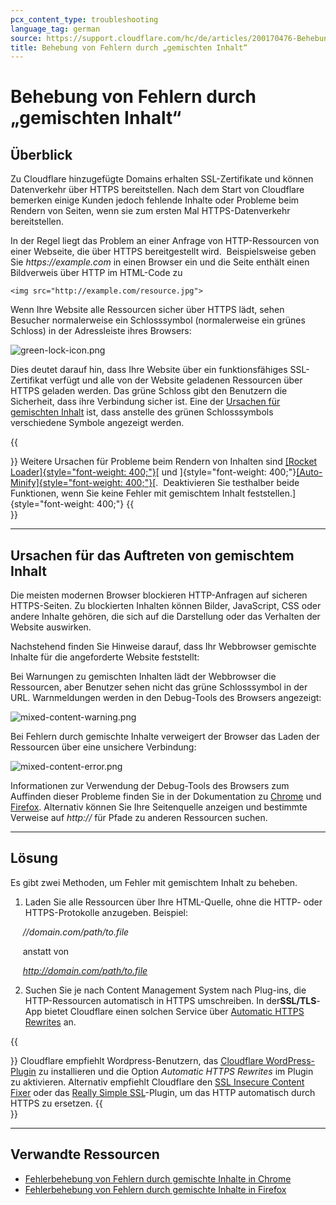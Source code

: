 ```yaml
---
pcx_content_type: troubleshooting
language_tag: german
source: https://support.cloudflare.com/hc/de/articles/200170476-Behebung-von-Fehlern-durch-gemischten-Inhalt-
title: Behebung von Fehlern durch „gemischten Inhalt“ 
---
```


# Behebung von Fehlern durch „gemischten Inhalt“ 



## Überblick

Zu Cloudflare hinzugefügte Domains erhalten SSL-Zertifikate und können Datenverkehr über HTTPS bereitstellen. Nach dem Start von Cloudflare bemerken einige Kunden jedoch fehlende Inhalte oder Probleme beim Rendern von Seiten, wenn sie zum ersten Mal HTTPS-Datenverkehr bereitstellen.

In der Regel liegt das Problem an einer Anfrage von HTTP-Ressourcen von einer Webseite, die über HTTPS bereitgestellt wird.  Beispielsweise geben Sie _https://example.com_ in einen Browser ein und die Seite enthält einen Bildverweis über HTTP im HTML-Code zu

`<img src="http://example.com/resource.jpg">`

Wenn Ihre Website alle Ressourcen sicher über HTTPS lädt, sehen Besucher normalerweise ein Schlosssymbol (normalerweise ein grünes Schloss) in der Adressleiste ihres Browsers:

![green-lock-icon.png](/images/support/green-lock-icon.png)

Dies deutet darauf hin, dass Ihre Website über ein funktionsfähiges SSL-Zertifikat verfügt und alle von der Website geladenen Ressourcen über HTTPS geladen werden. Das grüne Schloss gibt den Benutzern die Sicherheit, dass ihre Verbindung sicher ist. Eine der [Ursachen für gemischten Inhalt](https://support.cloudflare.com/hc/de/articles/200170476-Behebung-von-Fehlern-durch-gemischten-Inhalt-#h_a6c5a05b-baba-4f88-a75c-d61f206366ed) ist, dass anstelle des grünen Schlosssymbols verschiedene Symbole angezeigt werden.

{{<Aside type="tip">}}
Weitere Ursachen für Probleme beim Rendern von Inhalten sind [[Rocket
Loader]{style="font-weight: 400;"}](https://support.cloudflare.com/hc/en-us/articles/200168056-What-does-Rocket-Loader-do-)[
und
]{style="font-weight: 400;"}[[Auto-Minify]{style="font-weight: 400;"}](https://blog.cloudflare.com/an-all-new-and-improved-autominify/)[. 
Deaktivieren Sie testhalber beide Funktionen, wenn Sie keine Fehler mit
gemischtem Inhalt feststellen.]{style="font-weight: 400;"}
{{</Aside>}}

___

## Ursachen für das Auftreten von gemischtem Inhalt

Die meisten modernen Browser blockieren HTTP-Anfragen auf sicheren HTTPS-Seiten. Zu blockierten Inhalten können Bilder, JavaScript, CSS oder andere Inhalte gehören, die sich auf die Darstellung oder das Verhalten der Website auswirken.

Nachstehend finden Sie Hinweise darauf, dass Ihr Webbrowser gemischte Inhalte für die angeforderte Website feststellt:

Bei Warnungen zu gemischten Inhalten lädt der Webbrowser die Ressourcen, aber Benutzer sehen nicht das grüne Schlosssymbol in der URL. Warnmeldungen werden in den Debug-Tools des Browsers angezeigt:

![mixed-content-warning.png](/images/support/mixed-content-warning.png)

Bei Fehlern durch gemischte Inhalte verweigert der Browser das Laden der Ressourcen über eine unsichere Verbindung:

![mixed-content-error.png](/images/support/mixed-content-error.png)

Informationen zur Verwendung der Debug-Tools des Browsers zum Auffinden dieser Probleme finden Sie in der Dokumentation zu [Chrome](https://developers.google.com/web/fundamentals/security/prevent-mixed-content/fixing-mixed-content) und [Firefox](https://developer.mozilla.org/en-US/docs/Web/Security/Mixed_content). Alternativ können Sie Ihre Seitenquelle anzeigen und bestimmte Verweise auf _http://_ für Pfade zu anderen Ressourcen suchen.

___

## Lösung

Es gibt zwei Methoden, um Fehler mit gemischtem Inhalt zu beheben.

1. Laden Sie alle Ressourcen über Ihre HTML-Quelle, ohne die HTTP- oder HTTPS-Protokolle anzugeben. Beispiel:

     _//domain.com/path/to.file_

     anstatt von

     _http://domain.com/path/to.file_

2. Suchen Sie je nach Content Management System nach Plug-ins, die HTTP-Ressourcen automatisch in HTTPS umschreiben. In der**SSL/TLS**\-App bietet Cloudflare einen solchen Service über [Automatic HTTPS Rewrites](https://support.cloudflare.com/hc/articles/227227647) an.

{{<Aside type="note">}}
Cloudflare empfiehlt Wordpress-Benutzern, das [Cloudflare
WordPress-Plugin](https://wordpress.org/plugins/cloudflare/) zu
installieren und die Option *Automatic HTTPS Rewrites* im Plugin zu
aktivieren. Alternativ empfiehlt Cloudflare den [SSL Insecure Content
Fixer](https://en-gb.wordpress.org/plugins/ssl-insecure-content-fixer/)
oder das [Really Simple
SSL](https://en-gb.wordpress.org/plugins/really-simple-ssl/)-Plugin, um
das HTTP automatisch durch HTTPS zu ersetzen.
{{</Aside>}}

___

## Verwandte Ressourcen

-   [Fehlerbehebung von Fehlern durch gemischte Inhalte in Chrome](https://developers.google.com/web/fundamentals/security/prevent-mixed-content/fixing-mixed-content)
-   [Fehlerbehebung von Fehlern durch gemischte Inhalte in Firefox](https://developer.mozilla.org/en-US/docs/Web/Security/Mixed_content)
